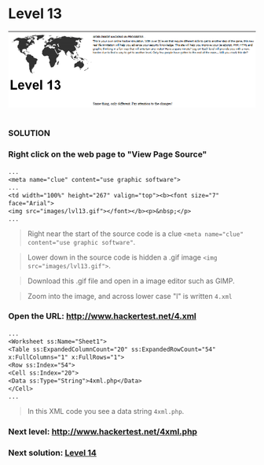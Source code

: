 # Level 13

![Alt text](Level13.PNG?raw=true)

#
### SOLUTION
 
### Right click on the web page to "View Page Source"

	...
	<meta name="clue" content="use graphic software">
	...
	<td width="100%" height="267" valign="top"><b><font size="7" face="Arial">
	<img src="images/lvl13.gif"></font></b><p>&nbsp;</p>
	...
	
> Right near the start of the source code is a clue `<meta name="clue" content="use graphic software"`.

> Lower down in the source code is hidden a .gif image `<img src="images/lvl13.gif">`.

> Download this .gif file and open in a image editor such as GIMP.

> Zoom into the image, and across lower case "l" is written `4.xml`

### Open the URL: http://www.hackertest.net/4.xml
	...
	<Worksheet ss:Name="Sheet1">
	<Table ss:ExpandedColumnCount="20" ss:ExpandedRowCount="54" x:FullColumns="1" x:FullRows="1">
	<Row ss:Index="54">
	<Cell ss:Index="20">
	<Data ss:Type="String">4xml.php</Data>
	</Cell>
	...

> In this XML code you see a data string `4xml.php`.

### Next level: http://www.hackertest.net/4xml.php

### Next solution: [Level 14](/Level%2014/)
